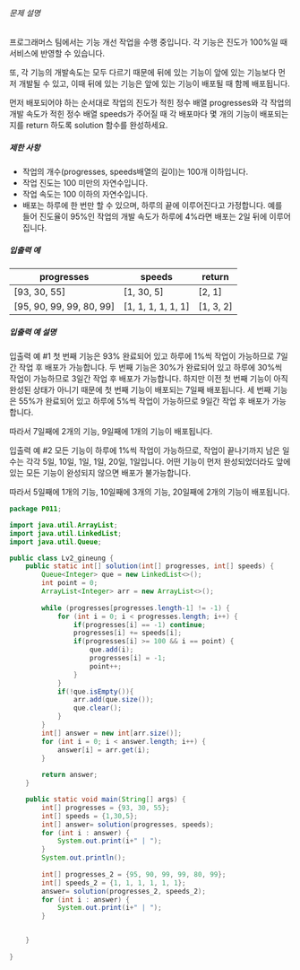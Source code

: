 ###### 문제 설명

프로그래머스 팀에서는 기능 개선 작업을 수행 중입니다. 각 기능은 진도가 100%일 때 서비스에 반영할 수 있습니다.

또, 각 기능의 개발속도는 모두 다르기 때문에 뒤에 있는 기능이 앞에 있는 기능보다 먼저 개발될 수 있고, 이때 뒤에 있는 기능은 앞에 있는 기능이 배포될 때 함께 배포됩니다.

먼저 배포되어야 하는 순서대로 작업의 진도가 적힌 정수 배열 progresses와 각 작업의 개발 속도가 적힌 정수 배열 speeds가 주어질 때 각 배포마다 몇 개의 기능이 배포되는지를 return 하도록 solution 함수를 완성하세요.

##### 제한 사항

- 작업의 개수(progresses, speeds배열의 길이)는 100개 이하입니다.
- 작업 진도는 100 미만의 자연수입니다.
- 작업 속도는 100 이하의 자연수입니다.
- 배포는 하루에 한 번만 할 수 있으며, 하루의 끝에 이루어진다고 가정합니다. 예를 들어 진도율이 95%인 작업의 개발 속도가 하루에 4%라면 배포는 2일 뒤에 이루어집니다.

##### 입출력 예

| progresses               | speeds             | return    |
| ------------------------ | ------------------ | --------- |
| [93, 30, 55]             | [1, 30, 5]         | [2, 1]    |
| [95, 90, 99, 99, 80, 99] | [1, 1, 1, 1, 1, 1] | [1, 3, 2] |

##### 입출력 예 설명

입출력 예 #1
첫 번째 기능은 93% 완료되어 있고 하루에 1%씩 작업이 가능하므로 7일간 작업 후 배포가 가능합니다.
두 번째 기능은 30%가 완료되어 있고 하루에 30%씩 작업이 가능하므로 3일간 작업 후 배포가 가능합니다. 하지만 이전 첫 번째 기능이 아직 완성된 상태가 아니기 때문에 첫 번째 기능이 배포되는 7일째 배포됩니다.
세 번째 기능은 55%가 완료되어 있고 하루에 5%씩 작업이 가능하므로 9일간 작업 후 배포가 가능합니다.

따라서 7일째에 2개의 기능, 9일째에 1개의 기능이 배포됩니다.

입출력 예 #2
모든 기능이 하루에 1%씩 작업이 가능하므로, 작업이 끝나기까지 남은 일수는 각각 5일, 10일, 1일, 1일, 20일, 1일입니다. 어떤 기능이 먼저 완성되었더라도 앞에 있는 모든 기능이 완성되지 않으면 배포가 불가능합니다.

따라서 5일째에 1개의 기능, 10일째에 3개의 기능, 20일째에 2개의 기능이 배포됩니다.



```java
package P011;

import java.util.ArrayList;
import java.util.LinkedList;
import java.util.Queue;

public class Lv2_gineung {
    public static int[] solution(int[] progresses, int[] speeds) {
        Queue<Integer> que = new LinkedList<>();
        int point = 0;
        ArrayList<Integer> arr = new ArrayList<>();
        
        while (progresses[progresses.length-1] != -1) {
            for (int i = 0; i < progresses.length; i++) {
                if(progresses[i] == -1) continue;
                progresses[i] += speeds[i];
                if(progresses[i] >= 100 && i == point) {
                    que.add(i);
                    progresses[i] = -1;
                    point++;
                }
            }
            if(!que.isEmpty()){
                arr.add(que.size());
                que.clear();
            }
        }
        int[] answer = new int[arr.size()];
        for (int i = 0; i < answer.length; i++) {
            answer[i] = arr.get(i);
        }
        
        return answer;
    }

    public static void main(String[] args) {
        int[] progresses = {93, 30, 55};
        int[] speeds = {1,30,5};
        int[] answer= solution(progresses, speeds);
        for (int i : answer) {
            System.out.print(i+" | ");
        }
        System.out.println();
        
        int[] progresses_2 = {95, 90, 99, 99, 80, 99};
        int[] speeds_2 = {1, 1, 1, 1, 1, 1};
        answer= solution(progresses_2, speeds_2);
        for (int i : answer) {
            System.out.print(i+" | ");
        }


    }
    
}

```

